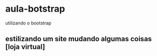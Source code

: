 # aula-botstrap
utilizando o bootstrap
## estilizando um site mudando algumas coisas [loja virtual]
